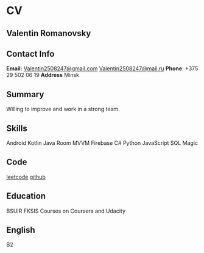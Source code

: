 # CV
## Valentin Romanovsky

## Contact Info
**Email:** 
Valentin2508247@gmail.com 
Valentin2508247@mail.ru
**Phone**:
+375 29 502 06 19
**Address**
Minsk
## Summary
Willing to improve and work in a strong team.
## Skills
Android Kotlin Java
Room MVVM Firebase
C# Python JavaScript
SQL Magic
## Code
[leetcode](https://leetcode.com/Valentin2508247/)
[github](https://github.com/Valentin2508247/)
## Education
BSUIR FKSIS
Courses on Coursera and Udacity
## English
B2